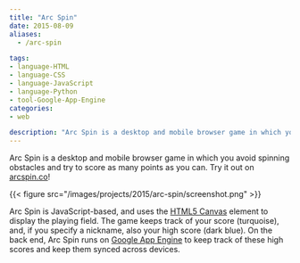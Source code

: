 ```yaml
---
title: "Arc Spin"
date: 2015-08-09
aliases:
  - /arc-spin

tags:
- language-HTML
- language-CSS
- language-JavaScript
- language-Python
- tool-Google-App-Engine
categories:
- web

description: "Arc Spin is a desktop and mobile browser game in which you avoid spinning obstacles and try to score as many points as you can."
---
```


Arc Spin is a desktop and mobile browser game in which you avoid spinning obstacles and try to score as many points as you can. Try it out on [arcspin.co](http://web.archive.org/web/20190103115000/http://arcspin.co/)!

{{< figure src="/images/projects/2015/arc-spin/screenshot.png" >}}

Arc Spin is JavaScript-based, and uses the [HTML5 Canvas](http://www.w3schools.com/HTML/html5_canvas.asp) element to display the playing field. The game keeps track of your score (turquoise), and, if you specify a nickname, also your high score (dark blue). On the back end, Arc Spin runs on [Google App Engine](https://cloud.google.com/appengine/docs) to keep track of these high scores and keep them synced across devices.
